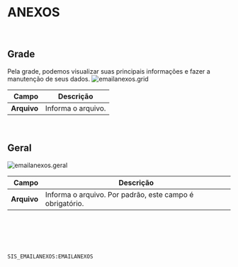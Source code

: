 # ANEXOS
<br>

## Grade
Pela grade, podemos visualizar suas principais informações e fazer a manutenção de seus dados.
![emailanexos.grid](https://raw.githubusercontent.com/netforcews/docs-siscom/master/geral/imagens/emailanexos.grid.png)

Campo | Descrição
--:|---
**Arquivo** | Informa o arquivo.
<br>

## Geral
![emailanexos.geral](https://raw.githubusercontent.com/netforcews/docs-siscom/master/geral/imagens/emailanexos.geral.png)

Campo | Descrição
--:|---
**Arquivo** | Informa o arquivo. Por padrão, este campo é obrigatório.
<br>
<br>
<br>
<br>

```SIS_EMAILANEXOS:EMAILANEXOS```

